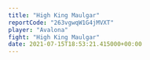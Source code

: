 ```yaml
---
title: "High King Maulgar"
reportCode: "263vgwqW1G4jMVXT"
player: "Avalona"
fight: "High King Maulgar"
date: 2021-07-15T18:53:21.415000+00:00
---
```


